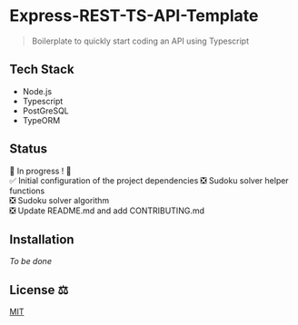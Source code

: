 # Express-REST-TS-API-Template

> Boilerplate to quickly start coding an API using Typescript

## Tech Stack

* Node.js
* Typescript
* PostGreSQL
* TypeORM

## Status

:construction: In progress ! :construction:  
:white_check_mark: Initial configuration of the project dependencies
:negative_squared_cross_mark: Sudoku solver helper functions  
:negative_squared_cross_mark: Sudoku solver algorithm  
:negative_squared_cross_mark: Update README.md and add CONTRIBUTING.md  

## Installation

_To be done_

## License :balance_scale:
[MIT](https://choosealicense.com/licenses/mit/)